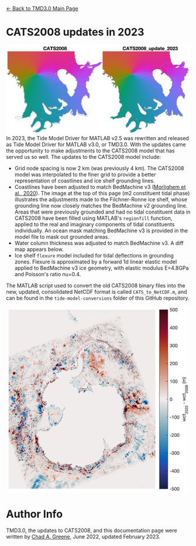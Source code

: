 [&larr; Back to TMD3.0 Main Page](../README.md)

# CATS2008 updates in 2023
![Tidal phase of the m2 constituent for the Filchner-Ronne Ice Shelf](../tide-model-conversions/CATS2008_update_2023_comparison.png)
In 2023, the Tide Model Driver for MATLAB v2.5 was rewritten and released as Tide Model Driver for MATLAB v3.0, or TMD3.0. With the updates came the opportunity to make adjustments to the CATS2008 model that has served us so well. The updates to the CATS2008 model include:

* Grid node spacing is now 2 km (was previously 4 km). The CATS2008 model was interpolated to the finer grid to provide a better representation of coastlines and ice shelf grounding lines. 
* Coastlines have been adjusted to match BedMachine v3 ([Morlighem et al., 2020](https://doi.org/10.1038/s41561-019-0510-8)). The image at the top of this page (m2 constituent tidal phase) illustrates the adjustments made to the Filchner-Ronne ice shelf, whose grounding line now closely matches the BedMachine v2 grounding line. Areas that were previously grounded and had no tidal constituent data in CATS2008 have been filled using MATLAB's `regionfill` function, applied to the real and imaginary components of tidal constituents individually. An ocean mask matching BedMachine v3 is provided in the model file to mask out grounded areas.
* Water column thickness was adjusted to match BedMachine v3. A diff map appears below. 
* Ice shelf `flexure` model included for tidal deflections in grounding zones. Flexure is approximated by a forward 1d linear elastic model applied to BedMachine v3 ice geometry, with elastic modulus E=4.8GPa and Poisson's ratio nu=0.4.

The MATLAB script used to convert the old CATS2008 binary files into the new, updated, consolidated NetCDF format is called `CATS_to_NetCDF.m`, and can be found in the `tide-model-conversions` folder of this GitHub repository. 

<p align="center"><img src="../tide-model-conversions/CATS2008_updated_wct_diff.png" width="500"/></p>

# Author Info
TMD3.0, the updates to CATS2008, and this documentation page were written by [Chad A. Greene](https://www.chadagreene.com), June 2022, updated February 2023. 